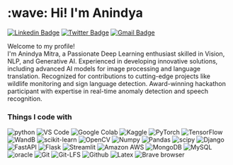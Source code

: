 
<h1 align="left" id="title">:wave: Hi! I'm Anindya</h1>

[![Linkedin Badge](https://img.shields.io/badge/-Anindya_Mitra-blue?style=flat&logo=Linkedin&logoColor=white&link=https://www.linkedin.com/in/anindya-mitra-494041253/)](https://www.linkedin.com/in/anindya-mitra-494041253/)
[![Twitter Badge](https://img.shields.io/badge/-@_AnindyaMitraML-1ca0f1?style=flat&labelColor=1ca0f1&logo=twitter&logoColor=white&link=https://twitter.com/AnindyaMitraML)](https://twitter.com/AnindyaMitraML)
[![Gmail Badge](https://img.shields.io/badge/-anindyamitra2018-c14438?style=flat&logo=Gmail&logoColor=white&link=mailto:anindyamitra2018@gmail.com)](mailto:anindyamitra2018@gmail.com)
<p>Welcome to my profile! </br> I'm Anindya Mitra, a Passionate Deep Learning enthusiast skilled in Vision, NLP, and Generative AI. Experienced in developing innovative solutions, including advanced AI models for image processing and language translation. Recognized for contributions to cutting-edge projects like wildlife monitoring and sign language detection. Award-winning hackathon participant with expertise in real-time anomaly detection and speech recognition.</p>
<h3>Things I code with</h3>
<p>
  <img alt="python" src="https://img.shields.io/badge/Python-3776AB?logo=python&logoColor=fff&style=flat-square" />
  <img alt="VS Code" src="https://img.shields.io/badge/Visual%20Studio%20Code-007ACC?logo=visualstudiocode&logoColor=fff&style=flat-square" />
  <img alt="Google Colab" src="https://img.shields.io/badge/Google%20Colab-F9AB00?logo=googlecolab&logoColor=fff&style=flat-square" />
  <img alt="Kaggle" src="https://img.shields.io/badge/Kaggle-20BEFF?logo=kaggle&logoColor=fff&style=flat-square" />
  <img alt="PyTorch" src="https://img.shields.io/badge/PyTorch-EE4C2C?logo=pytorch&logoColor=fff&style=flat-square" />
  <img alt="TensorFlow" src="https://img.shields.io/badge/TensorFlow-FF6F00?logo=tensorflow&logoColor=fff&style=flat-square" />
  <img alt="WandB" src="https://img.shields.io/badge/Weights%20%26%20Biases-FFBE00?logo=weightsandbiases&logoColor=000&style=flat-square" />
  <img alt="scikit-learn" src="https://img.shields.io/badge/scikit--learn-F7931E?logo=scikitlearn&logoColor=fff&style=flat-square" />
  <img alt="OpenCV" src="https://img.shields.io/badge/OpenCV-5C3EE8?logo=opencv&logoColor=fff&style=flat-square" />
  <img alt="Numpy" src="https://img.shields.io/badge/NumPy-013243?logo=numpy&logoColor=fff&style=flat-square" />
  <img alt="Pandas" src="https://img.shields.io/badge/pandas-150458?logo=pandas&logoColor=fff&style=flat-square" />
  <img alt="scipy" src="https://img.shields.io/badge/SciPy-8CAAE6?logo=scipy&logoColor=fff&style=flat-square" />
  <img alt="Django" src="https://img.shields.io/badge/Django-092E20?logo=django&logoColor=fff&style=flat-square" />
  <img alt="FastAPI" src="https://img.shields.io/badge/FastAPI-009688?logo=fastapi&logoColor=fff&style=flat-square" />
  <img alt="Flask" src="https://img.shields.io/badge/Flask-000?logo=flask&logoColor=fff&style=flat-square" />
  <img alt="Streamlit" src="https://img.shields.io/badge/Streamlit-FF4B4B?logo=streamlit&logoColor=fff&style=flat-square" />
  <img alt="Amazon AWS" src="https://img.shields.io/badge/Amazon%20AWS-232F3E?logo=amazonaws&logoColor=fff&style=flat-square" />
  <img alt="MongoDB" src="https://img.shields.io/badge/-MongoDB-13aa52?style=flat-square&logo=mongodb&logoColor=white" />
  <img alt="MySQL" src="https://img.shields.io/badge/MySQL-4479A1?logo=mysql&logoColor=fff&style=flat-square" />
  <img alt="oracle" src="https://img.shields.io/badge/Oracle-F80000?logo=oracle&logoColor=fff&style=flat-square" />
  <img alt="Git" src="https://img.shields.io/badge/Git-F05032?logo=git&logoColor=fff&style=flat-square" />
  <img alt="Git-LFS" src="https://img.shields.io/badge/Git%20LFS-F64935?logo=gitlfs&logoColor=fff&style=flat-square" />
  <img alt="Github" src="https://img.shields.io/badge/GitHub-181717?logo=github&logoColor=fff&style=flat-square" />
  <img alt="Latex" src="https://img.shields.io/badge/LaTeX-008080?logo=latex&logoColor=fff&style=flat-square" />
  <img alt="Brave browser" src="https://img.shields.io/badge/-Brave_Browser-FB542B?style=flat-square&logo=brave&logoColor=white" />
  
</p>
